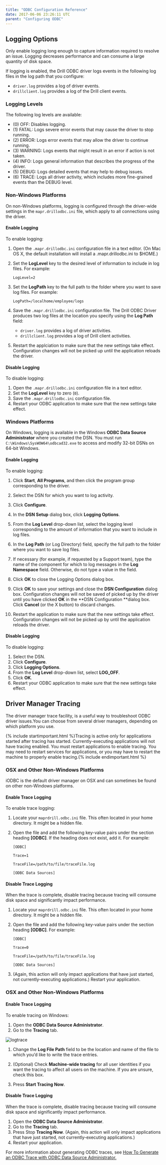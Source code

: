 ```yaml
---
title: "ODBC Configuration Reference"
date: 2017-06-06 23:26:11 UTC
parent: "Configuring ODBC"
---
```


## Logging Options

Only enable logging long enough to capture information required to resolve an issue. Logging decreases performance and can consume a large quantity of disk space.

If logging is enabled, the Drill ODBC driver logs events in the following log files in the log path that you configure:

* `driver.log` provides a log of driver events.
* `drillclient.log` provides a log of the Drill client events.

### Logging Levels

The following log levels are available:

* (0) OFF: Disables logging.
* (1) FATAL: Logs severe error events that may cause the driver to stop running.
* (2) ERROR: Logs error events that may allow the driver to continue running.
* (3) WARNING: Logs events that might result in an error if action is not taken.
* (4) INFO: Logs general information that describes the progress of the driver.
* (5) DEBUG: Logs detailed events that may help to debug issues.
* (6) TRACE: Logs all driver activity, which includes more fine-grained events than the DEBUG level.

### Non-Windows Platforms

On non-Windows platforms, logging is configured through the driver-wide settings in the `mapr.drillodbc.ini` file, which apply to all connections using the driver. 


#### Enable Logging

To enable logging:

1. Open the `.mapr.drillodbc.ini` configuration file in a text editor. (On Mac OS X, the default installation will install a .mapr.drillodbc.ini to $HOME.)

2. Set the **LogLevel** key to the desired level of information to include in log files. 
For example:

      `LogLevel=2`

3. Set the **LogPath** key to the full path to the folder where you want to save log files. 
For example:  

      `LogPath=/localhome/employee/logs`

4. Save the `.mapr.drillodbc.ini` configuration file. The Drill ODBC Driver produces two log files at the location you specify using the **Log Path** field:  
   * `driver.log` provides a log of driver activities.
   * `drillclient.log` provides a log of Drill client activities.

 
6. Restart the applciation to make sure that the new settings take effect. Configuration changes will not be picked up until the application reloads the driver.

#### Disable Logging

To disable logging:

1. Open the `.mapr.drillodbc.ini` configuration file in a text editor.
2. Set the **LogLevel** key to zero (`0`).
3. Save the `.mapr.drillodbc.ini` configuration file.  
4. Restart your ODBC application to make sure that the new settings take effect.

### Windows Platforms

On Windows, logging is available in the Windows **ODBC Data Source Administrator** where you created the DSN. You must run `C:\Windows\SysWOW64\odbcad32.exe` to access and modify 32-bit DSNs on 64-bit Windows.

#### Enable Logging

To enable logging:

1. Click **Start**, **All Programs**, and then click the program group corresponding to the driver. 

2. Select the DSN for which you want to log activity.  

3. Click **Configure**. 

4. In the **DSN Setup** dialog box, click **Logging Options**.
 
6. From the **Log Level** drop-down list, select the logging level corresponding to the amount of information that you want to include in log files.
7. In the **Log Path** (or Log Directory) field, specify the full path to the folder where you want to save log files. 

8. If necessary (for example, if requested by a Support team), type the name of the component for which to log messages in the **Log Namespace** field. Otherwise, do not type a value in the field.
9. Click **OK** to close the Logging Options dialog box.

7. Click **OK** to save your settings and close the **DSN Configuration** dialog box. Configuration changes will not be saved of picked up by the driver until you have clicked **OK** in the **DSN Configuration **dialog box. Click **Cancel** (or the X button) to discard changes.

8. Restart the application to make sure that the new settings take effect. Configuration changes will not be picked up by until the application reloads the driver.


#### Disable Logging

To disable logging:

1. Select the DSN. 
2. Click **Configure**. 
3. Click **Logging Options**.
4. From the **Log Level** drop-down list, select **LOG_OFF**.
5. Click **OK**. 
6. Restart your ODBC application to make sure that the new settings take effect. 

## Driver Manager Tracing

The driver manager trace facility, is a useful way to troubleshoot ODBC driver issues.You can choose from several driver managers, depending on which platform you use.

{% include startimportant.html %}Tracing is active only for applications started after tracing has started. Currently-executing applications will not have tracing enabled. You must restart applications to enable tracing. You may need to restart services for applications, or you may have to restart the machine to properly enable tracing.{% include endimportant.html %}


### OSX and Other Non-Windows Platforms

iODBC is the default driver manager on OSX and can sometimes be found on other non-Windows platforms. 


#### Enable Trace Logging

To enable trace logging:

1. Locate your `maprdrill.odbc.ini` file. This often located in your home directory. It might be a hidden file.
2. Open the file and add the following key-value pairs under the section heading **[ODBC]**. If the heading does not exist, add it. For example:
	
	`[ODBC]`

	`Trace=1`

	`TraceFile=/path/to/file/traceFile.log`

	`[ODBC Data Sources]`

#### Disable Trace Logging

When the trace is complete, disable tracing because tracing will consume disk space and significantly impact performance.

1. Locate your `maprdrill.odbc.ini` file. This often located in your home directory. It might be a hidden file.
2. Open the file and add the following key-value pairs under the section heading **[ODBC]**. For example:

	`[ODBC]`

	`Trace=0`

	`TraceFile=/path/to/file/traceFile.log`

	`[ODBC Data Sources]`

1. (Again, this action will only impact applications that have just started, not currently-executing applications.) Restart your application.


### OSX and Other Non-Windows Platforms

#### Enable Trace Logging

To enable tracing on Windows:

1. Open the **ODBC Data Source Administrator**. 
1. Go to the **Tracing** tab.


![logtrace]({{site.baseurl}}/docs/img/odbctrace.png)


1. Change the **Log File Path** field to be the location and name of the file to which you’d like to write the trace entries.


1. (Optional) Check **Machine-wide tracing** for all user identities if you want the tracing to affect all users on the machine. If you are unsure, check this box.


1. Press **Start Tracing Now**. 

#### Disable Trace Logging

When the trace is complete, disable tracing because tracing will consume disk space and significantly impact performance.

1. Open the **ODBC Data Source Administrator**. 
1. Go to the **Tracing** tab.
1. Press Stop **Tracing Now**.  (Again, this action will only impact applications that have just started, not currently-executing applications.)
1. Restart your application.

For more information about generating ODBC traces, see [How To Generate an ODBC Trace with ODBC Data Source Administrator.
](https://support.microsoft.com/en-us/help/274551/how-to-generate-an-odbc-trace-with-odbc-data-source-administrator)
